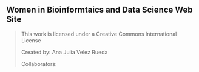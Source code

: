 ## Women in Bioinformtaics and Data Science Web Site

> This work is licensed under a Creative Commons International License
> 
> Created by: Ana Julia Velez Rueda
>
> Collaborators: 